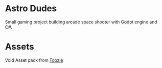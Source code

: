 # Astro Dudes

Small gaming project building arcade space shooter with [Godot](https://godotengine.org/) engine and C#.

# Assets

Void Asset pack from [Foozle](https://foozlecc.itch.io/)